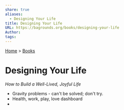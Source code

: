 ```yaml
---  
share: true  
aliases:  
  - Designing Your Life  
title: Designing Your Life  
URL: https://bagrounds.org/books/designing-your-life  
Author:   
tags:   
---  
```

[Home](../index.md) > [Books](./index.md)  
# Designing Your Life  
_How to Build a Well-Lived, Joyful Life_  
  
- Gravity problems - can't be solved; don't try.  
- Health, work, play, love dashboard  
-   
